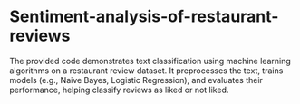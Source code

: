 # Sentiment-analysis-of-restaurant-reviews
The provided code demonstrates text classification using machine learning algorithms on a restaurant review dataset. It preprocesses the text, trains models (e.g., Naive Bayes, Logistic Regression), and evaluates their performance, helping classify reviews as liked or not liked.
